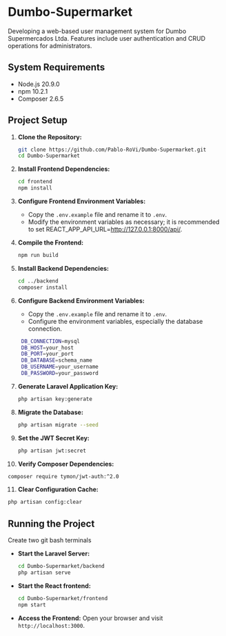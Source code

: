 # Dumbo-Supermarket

Developing a web-based user management system for Dumbo Supermercados Ltda. Features include user authentication and CRUD operations for administrators.

## System Requirements

- Node.js 20.9.0
- npm 10.2.1
- Composer 2.6.5

## Project Setup

1. **Clone the Repository:**
   ```bash
   git clone https://github.com/Pablo-RoVi/Dumbo-Supermarket.git
   cd Dumbo-Supermarket
   ```

2. **Install Frontend Dependencies:**
   ```bash
   cd frontend
   npm install
   ```

3. **Configure Frontend Environment Variables:**
   - Copy the `.env.example` file and rename it to `.env`.
   - Modify the environment variables as necessary; it is recommended to set REACT_APP_API_URL=http://127.0.0.1:8000/api/.

4. **Compile the Frontend:**
   ```bash
   npm run build
   ```

5. **Install Backend Dependencies:**
   ```bash
   cd ../backend
   composer install
   ```

6. **Configure Backend Environment Variables:**
   - Copy the `.env.example` file and rename it to `.env`.
   - Configure the environment variables, especially the database connection.
   ```bash
    DB_CONNECTION=mysql
    DB_HOST=your_host
    DB_PORT=your_port
    DB_DATABASE=schema_name
    DB_USERNAME=your_username
    DB_PASSWORD=your_password
   ```

7. **Generate Laravel Application Key:**
   ```bash
   php artisan key:generate
   ```

8. **Migrate the Database:**
   ```bash
   php artisan migrate --seed
   ```

9. **Set the JWT Secret Key:**
   ```bash
   php artisan jwt:secret
   ```

10. **Verify Composer Dependencies:**
   ```bash
   composer require tymon/jwt-auth:^2.0
   ```

11. **Clear Configuration Cache:**
   ```bash
   php artisan config:clear
   ```

## Running the Project

Create two git bash terminals


- **Start the Laravel Server:**
  ```bash
  cd Dumbo-Supermarket/backend
  php artisan serve
  ```

- **Start the React frontend:**
  ```bash
  cd Dumbo-Supermarket/frontend
  npm start
  ```

- **Access the Frontend:**
  Open your browser and visit `http://localhost:3000`.
